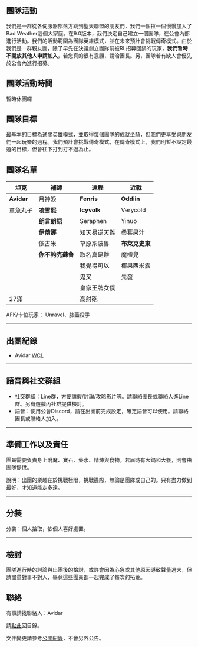 ## 團隊活動

我們是一群從各伺服器部落方跳到聖天聯盟的朋友們，我們一個拉一個慢慢加入了Bad Weather這個大家庭。在9.0版本，我們決定自己建立一個團隊，在公會內部進行活動。我們的活動範圍為團隊英雄模式，並在未來預計會挑戰傳奇模式。由於我們是一群親友團，除了早先在決議創立團隊前被RL招募回鍋的玩家，**我們暫時不開放其他人申請加入**，若您真的很有意願，請洽團長。另，團隊若有缺人會優先於公會內進行招募。

## 團隊活動時間

暫時休團囉

## 團隊目標

最基本的目標為通關英雄模式，並取得每個團隊的成就坐騎，但我們更享受與朋友們一起玩樂的過程。我們預計會挑戰傳奇模式，在傳奇模式上，我們則暫不設定最遠的目標，但會往下打到打不過為止。

## 團隊名單

| **坦克**            | **補師**            | **遠程**            | **近戰**            |
| ------------------- | ------------------- | ------------------ | ------------------- |
|     **Avidar**        |    月神淚     |    **Fenris**        |   **Oddiin**          |
|  章魚丸子           |    **凌雪熙**       |   **Icyvolk**    |  Verycold       |
|                    |  **朗言朗語**         |   Seraphen    | Yinuo            |
|                    |   **伊萳娜**          |  知天易逆天難   |    桑葚果汁      |
|                    |      依古米       |   草原系波魯     |   **布萊克史東**   |
|                    |  **你不夠克蘇魯**      |  取名真是難       |   魔欞兒      |
|                    |                      |  我覺得可以   |   椰果西米露  |
|                    |                     |      鬼叉     |   先發     |
|                     |                     |    皇家王牌女僕   |            |
|         27滿        |                     |      高射砲     |            |


AFK/卡位玩家：
Unravel、膝蓋殺手

---

## 出團紀錄

- Avidar [WCL](https://www.warcraftlogs.com/user/reports-list/256518/)

--- 

## 語音與社交群組

- 社交群組：Line群，方便請假/討論/攻略影片等。請聯絡團長或聯絡人進Line群。另有遊戲內社群提供檢討。
- 語音：使用公會Discord，請在出團前完成設定，確定語音可以使用。請聯絡團長或聯絡人加入。

---

## 準備工作以及責任

團員需要負責身上附魔、寶石、藥水、精煉與食物。若屆時有大鍋和大餐，則會由團隊提供。

說明：出團的樂趣在於挑戰極限，挑戰邊際，無論是團隊或自己的。只有盡力做到最好，才知道能走多遠。

---
## 分裝

分裝：個人拾取，依個人喜好處置。

---

## 檢討

團隊進行時的討論與出團後的檢討，或許會因為心急或其他原因導致聲量過大，但請盡量對事不對人，畢竟這些團員都一起完成了每次的拓荒。

## 聯絡

有事請找聯絡人：Avidar

請[點此](index.html)回目錄。

文件變更請參考[公開紀錄](https://github.com/dalechou/badweather.tw/commits/master/avidar.md)，不會另外公告。
